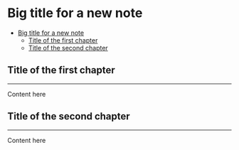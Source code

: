 <!-- {% raw %} -->

# Big title for a new note

<!-- TOC -->

- [Big title for a new note](#big-title-for-a-new-note)
	- [Title of the first chapter](#title-of-the-first-chapter)
	- [Title of the second chapter](#title-of-the-second-chapter)

<!-- /TOC -->

## Title of the first chapter
---

Content here

## Title of the second chapter
---

Content here

<!-- {% endraw %} -->
